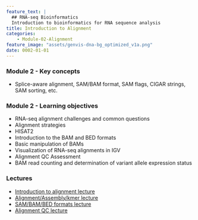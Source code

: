 ```yaml
---
feature_text: |
  ## RNA-seq Bioinformatics
  Introduction to bioinformatics for RNA sequence analysis
title: Introduction to Alignment
categories:
    - Module-02-Alignment
feature_image: "assets/genvis-dna-bg_optimized_v1a.png"
date: 0002-01-01
---
```


### Module 2 - Key concepts
* Splice-aware alignment, SAM/BAM format, SAM flags, CIGAR strings, SAM sorting, etc.

### Module 2 - Learning objectives
* RNA-seq alignment challenges and common questions
* Alignment strategies
* HISAT2
* Introduction to the BAM and BED formats
* Basic manipulation of BAMs
* Visualization of RNA-seq alignments in IGV
* Alignment QC Assessment
* BAM read counting and determination of variant allele expression status

### Lectures
* [Introduction to alignment lecture](https://github.com/griffithlab/rnabio.org/blob/master/assets/lectures/cshl/2019/mini/RNASeq_MiniLecture_02_01_Alignment.pdf)
* [Alignment/Assembly/kmer lecture](https://github.com/griffithlab/rnabio.org/blob/master/assets/lectures/cshl/2019/mini/RNASeq_MiniLecture_02_02_Alignment_vs_Assembly_vs_Kmer.pdf) 
* [SAM/BAM/BED formats lecture](https://github.com/griffithlab/rnabio.org/blob/master/assets/lectures/cshl/2019/mini/RNASeq_MiniLecture_02_03_SAM_BAM_BED.pdf)
* [Alignment QC lecture](https://github.com/griffithlab/rnabio.org/blob/master/assets/lectures/cshl/2019/mini/RNASeq_MiniLecture_02_04_alignmentQC.pdf)
